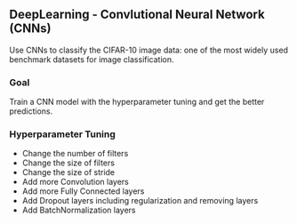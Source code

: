 ## DeepLearning - Convlutional Neural Network (CNNs)

Use CNNs to classify the CIFAR-10 image data: one of the most widely used benchmark datasets for image classification.

### Goal

Train a CNN model with the hyperparameter tuning and get the better predictions. 

### Hyperparameter Tuning

* Change the number of filters
* Change the size of filters 
* Change the size of stride 
* Add more Convolution layers
* Add more Fully Connected layers
* Add Dropout layers including regularization and removing layers
* Add BatchNormalization layers
